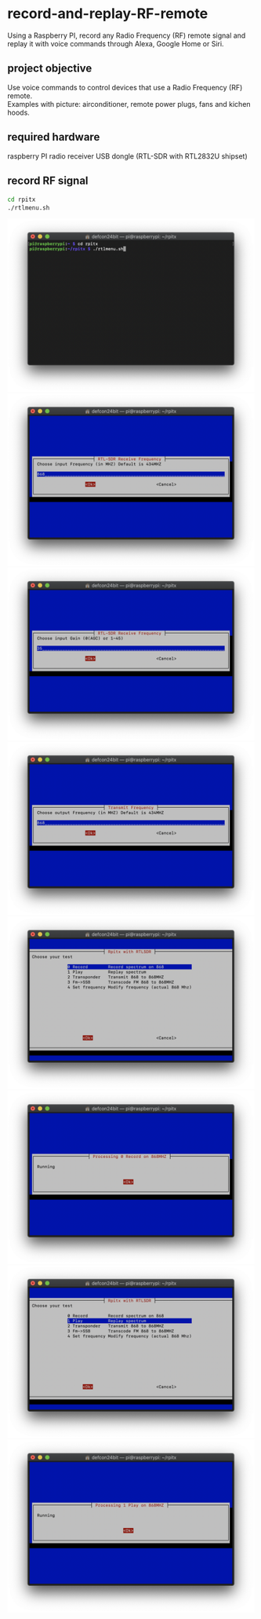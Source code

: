 # record-and-replay-RF-remote
Using a Raspberry PI, record any Radio Frequency (RF) remote signal and replay it with voice commands through Alexa, Google Home or Siri.  

## project objective

Use voice commands to control devices that use a Radio Frequency (RF) remote.   
Examples with picture: airconditioner, remote power plugs, fans and kichen hoods. 

## required hardware

raspberry PI
radio receiver USB dongle (RTL-SDR with RTL2832U shipset)

## record RF signal 
```bash
cd rpitx
./rtlmenu.sh
```
![](docs/pics/record-RF-menu-00001.png)
![](docs/pics/record-RF-menu-00002.png)
![](docs/pics/record-RF-menu-00003.png)
![](docs/pics/record-RF-menu-00004.png)
![](docs/pics/record-RF-menu-00005.png)
![](docs/pics/record-RF-menu-00006.png)
![](docs/pics/record-RF-menu-00007.png)
![](docs/pics/record-RF-menu-00008.png)

